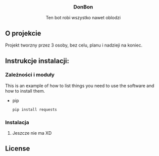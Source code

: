 <!-- Improved compatibility of back to top link: See: https://github.com/othneildrew/Best-README-Template/pull/73 -->
<a name="readme-top"></a>


<h3 align="center">DonBon</h3>

  <p align="center">
    Ten bot robi wszystko nawet oblodzi
    <br />
  </p>
</div>

## O projekcie

Projekt tworzny przez 3 osoby, bez celu, planu i nadzieji na koniec.

<!-- GETTING STARTED -->
## Instrukcje instalacji:

### Zależności i moduły

This is an example of how to list things you need to use the software and how to install them.
* pip
  ```sh
  pip install requests
  ```

### Instalacja

1. Jeszcze nie ma XD
   
<!-- LICENSE -->
## License
